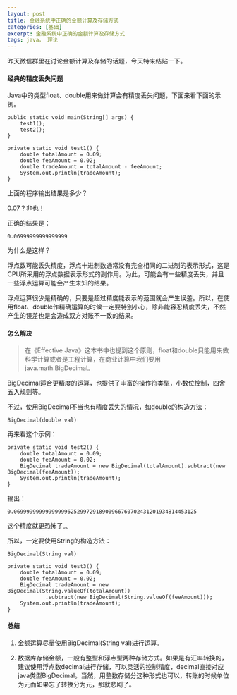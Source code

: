 ```yaml
---
layout: post
title: 金融系统中正确的金额计算及存储方式
categories: [基础]
excerpt: 金融系统中正确的金额计算及存储方式
tags: java， 理论  
---
```

昨天微信群里在讨论金额计算及存储的话题，今天特来结贴一下。

#### 经典的精度丢失问题

 Java中的类型float、double用来做计算会有精度丢失问题，下面来看下面的示例。

```
public static void main(String[] args) {
	test1();
	test2();
}

private static void test1() {
	double totalAmount = 0.09;
	double feeAmount = 0.02;
	double tradeAmount = totalAmount - feeAmount;
	System.out.println(tradeAmount);
}
```

上面的程序输出结果是多少？

0.07？非也！

正确的结果是：


```
0.06999999999999999
```

为什么是这样？

浮点数可能丢失精度，浮点十进制数通常没有完全相同的二进制的表示形式，这是CPU所采用的浮点数据表示形式的副作用。为此，可能会有一些精度丢失，并且一些浮点运算可能会产生未知的结果。

浮点运算很少是精确的，只要是超过精度能表示的范围就会产生误差。所以，在使用float、double作精确运算的时候一定要特别小心，除非能容忍精度丢失，不然产生的误差也是会造成双方对账不一致的结果。

#### 怎么解决

> 在《Effective Java》这本书中也提到这个原则，float和double只能用来做科学计算或者是工程计算，在商业计算中我们要用 java.math.BigDecimal。

BigDecimal适合更精度的运算，也提供了丰富的操作符类型，小数位控制，四舍五入规则等。

不过，使用BigDecimal不当也有精度丢失的情况，如double的构造方法：

```
BigDecimal(double val)
```

再来看这个示例：

```
private static void test2() {
	double totalAmount = 0.09;
	double feeAmount = 0.02;
	BigDecimal tradeAmount = new BigDecimal(totalAmount).subtract(new BigDecimal(feeAmount));
	System.out.println(tradeAmount);
}
```

输出：

```
0.0699999999999999962529972918900966760702431201934814453125
```

这个精度就更恐怖了。。

所以，一定要使用String的构造方法：

```
BigDecimal(String val)
```

```
private static void test3() {
	double totalAmount = 0.09;
	double feeAmount = 0.02;
	BigDecimal tradeAmount = new BigDecimal(String.valueOf(totalAmount))
			.subtract(new BigDecimal(String.valueOf(feeAmount)));
	System.out.println(tradeAmount);
}
```

#### 总结

1. 金额运算尽量使用BigDecimal(String val)进行运算。

1. 数据库存储金额，一般有整型和浮点型两种存储方式。如果是有汇率转换的，建议使用浮点数decimal进行存储，可以灵活的控制精度，decimal直接对应java类型BigDecimal。当然，用整数存储分这种形式也可以，转账的时候单位为元而如果忘了转换分为元，那就悲剧了。